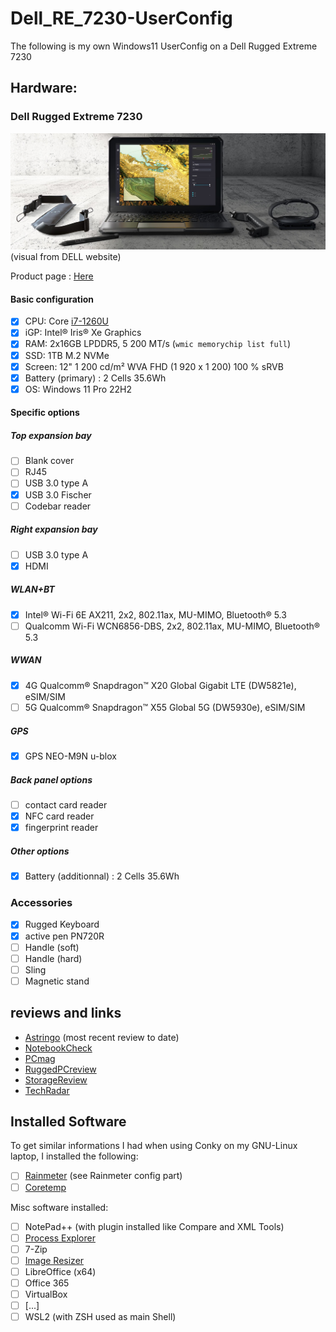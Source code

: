 # Dell_RE_7230-UserConfig
The following is my own Windows11 UserConfig on a Dell Rugged Extreme 7230



## Hardware:  
### Dell Rugged Extreme 7230

![Visual of the tablet by DELL](https://github.com/matmutant/Dell_RE_7230-UserConfig/blob/main/src/DE_RE_7230-visual.jpg?raw=true)
(visual from DELL website)

Product page : [Here](https://www.dell.com/fr-fr/shop/ordinateurs-portables-dell/tablette-latitude-7230-rugged-extreme/spd/latitude-12-7230-rugged-laptop/xctol723012emea_vp?redirectTo=SOC)

#### Basic configuration
- [x] CPU: Core [i7-1260U](https://ark.intel.com/content/www/fr/fr/ark/products/226455/intel-core-i7-1260u-processor-12m-cache-up-to-4-70-ghz.html)
- [X] iGP:  Intel® Iris® Xe Graphics
- [x] RAM: 2x16GB LPDDR5, 5 200 MT/s (`wmic memorychip list full`)
- [x] SSD: 1TB M.2 NVMe
- [X] Screen: 12" 1 200 cd/m² WVA FHD (1 920 x 1 200) 100 % sRVB
- [X] Battery (primary) : 2 Cells 35.6Wh
- [x] OS: Windows 11 Pro 22H2

#### Specific options
##### Top expansion bay
- [ ] Blank cover
- [ ] RJ45
- [ ] USB 3.0 type A
- [X] USB 3.0 Fischer
- [ ] Codebar reader
##### Right expansion bay
- [ ] USB 3.0 type A
- [X] HDMI
##### WLAN+BT
- [X] Intel® Wi-Fi 6E AX211, 2x2, 802.11ax, MU-MIMO, Bluetooth® 5.3
- [ ] Qualcomm Wi-Fi WCN6856-DBS, 2x2, 802.11ax, MU-MIMO, Bluetooth® 5.3
##### WWAN
- [X] 4G Qualcomm® Snapdragon™ X20 Global Gigabit LTE (DW5821e), eSIM/SIM
- [ ] 5G Qualcomm® Snapdragon™ X55 Global 5G (DW5930e), eSIM/SIM
##### GPS
- [X] GPS NEO-M9N u-blox
##### Back panel options
- [ ] contact card reader
- [X] NFC card reader
- [X] fingerprint reader
##### Other options
- [X] Battery (additionnal) : 2 Cells 35.6Wh

### Accessories
- [X] Rugged Keyboard
- [X] active pen PN720R
- [ ] Handle (soft)
- [ ] Handle (hard)
- [ ] Sling
- [ ] Magnetic stand

## reviews and links
- [Astringo](https://astringo-rugged.com/dell-rugged-extreme-7230-review-is-it-better-than-the-7220/) (most recent review to date)
- [NotebookCheck](https://www.notebookcheck.net/Dell-Latitude-7230-Rugged-Extreme-tablet-review-One-of-the-best-displays-in-its-category.705311.0.html)
- [PCmag](https://www.pcmag.com/reviews/dell-latitude-7230-rugged-extreme-tablet)
- [RuggedPCreview](https://www.ruggedpcreview.com/3_slates_dell_latitude_7230_rugged_extreme_tablet.html)
- [StorageReview](https://www.storagereview.com/review/dell-latitude-7230-rugged-extreme-tablet-review)
- [TechRadar](https://www.techradar.com/pro/dell-latitude-7230-rugged-extreme-review)

## Installed Software
To get similar informations I had when using Conky on my GNU-Linux laptop, I installed the following:
- [ ] [Rainmeter](https://www.rainmeter.net/) (see Rainmeter config part)
- [ ] [Coretemp](https://www.alcpu.com/CoreTemp/)

Misc software installed:
- [ ] NotePad++ (with plugin installed like Compare and XML Tools)
- [ ] [Process Explorer](https://docs.microsoft.com/en-us/sysinternals/downloads/process-explorer)
- [ ] 7-Zip
- [ ] [Image Resizer](http://www.bricelam.net/ImageResizer/)
- [ ] LibreOffice (x64)
- [ ] Office 365
- [ ] VirtualBox
- [ ] [...]  
- [ ] WSL2 (with ZSH used as main Shell)
